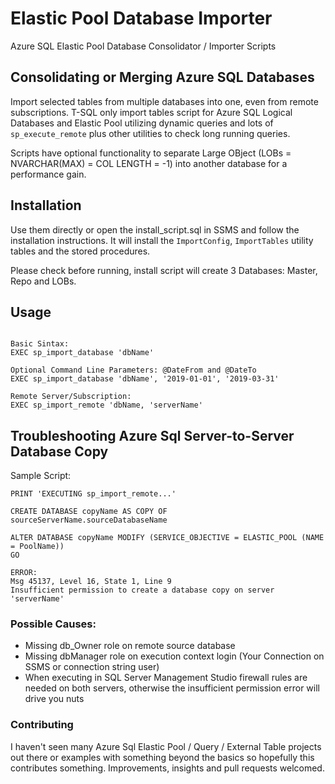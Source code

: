 # Elastic Pool Database Importer
Azure SQL Elastic Pool Database Consolidator / Importer Scripts


Consolidating or Merging Azure SQL Databases
---------------------------------------------------------------

Import selected tables from multiple databases into one, even from remote subscriptions. T-SQL only import tables script for 
Azure SQL Logical Databases and Elastic Pool utilizing dynamic queries and lots of `sp_execute_remote` plus 
other utilities to check long running queries. 


Scripts have optional functionality to separate Large OBject (LOBs = NVARCHAR(MAX) = COL LENGTH = -1)
into another database for a performance gain. 



## Installation
Use them directly or open the install_script.sql in SSMS and follow the installation instructions. 
It will install the `ImportConfig`, `ImportTables` utility tables and the stored procedures.

Please check before running, install script will create 3 Databases: Master, Repo and LOBs. 


## Usage 
```

Basic Sintax: 
EXEC sp_import_database 'dbName'

Optional Command Line Parameters: @DateFrom and @DateTo 
EXEC sp_import_database 'dbName', '2019-01-01', '2019-03-31'

Remote Server/Subscription:
EXEC sp_import_remote 'dbName, 'serverName' 

```


## Troubleshooting Azure Sql Server-to-Server Database Copy

Sample Script: 

```
PRINT 'EXECUTING sp_import_remote...'

CREATE DATABASE copyName AS COPY OF sourceServerName.sourceDatabaseName 

ALTER DATABASE copyName MODIFY (SERVICE_OBJECTIVE = ELASTIC_POOL (NAME = PoolName))
GO

ERROR: 
Msg 45137, Level 16, State 1, Line 9
Insufficient permission to create a database copy on server 'serverName'
```

### Possible Causes: 
* Missing db_Owner role on remote source database 
* Missing dbManager role on execution context login (Your Connection on SSMS or connection string user)
* When executing in SQL Server Management Studio firewall rules are needed on both servers, otherwise 
  the insufficient permission error will drive you nuts



### Contributing
I haven't seen many Azure Sql Elastic Pool / Query / External Table projects out there or examples with something beyond the basics so hopefully this contributes something. Improvements, insights and pull requests welcomed.

